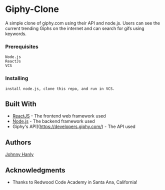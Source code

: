 # Giphy-Clone

A simple clone of giphy.com using their API and node.js. 
Users can see the current trending Giphs on the internet and can search for gifs using keywords.

### Prerequisites

```
Node.js 
ReactJs
VCS
```
### Installing

```
install node.js, clone this repo, and run in VCS.
```
## Built With

* [ReactJS](https://reactjs.org/) - The frontend web framework used
* [Node.js](https://nodejs.org/en/) - The backend framework used
* Giphy's API](https://developers.giphy.com/) - The API used


## Authors
  [Johnny Hanly](https://github.com/JohnnyHanly)

## Acknowledgments

* Thanks to Redwood Code Academy in Santa Ana, California!

